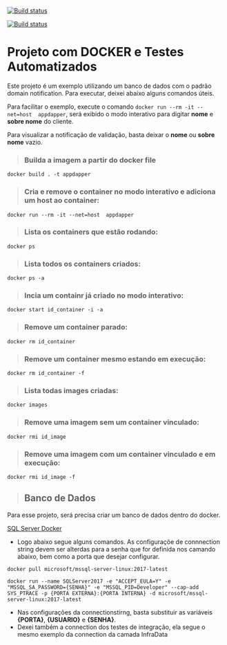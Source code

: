 [![Build status](https://ci.appveyor.com/api/projects/status/f4qded1o1y3sexog?svg=true)](https://ci.appveyor.com/project/adeildo-oliveira/consoleappdapper)

[![Build status](https://ci.appveyor.com/api/projects/status/f4qded1o1y3sexog/branch/master?svg=true)](https://ci.appveyor.com/project/adeildo-oliveira/consoleappdapper/branch/master)

# Projeto com DOCKER  e Testes Automatizados
Este projeto é um exemplo utilizando um banco de dados com o padrão domain notification. Para executar, deixei abaixo alguns comandos úteis.

Para facilitar o exemplo, execute o comando ``docker run --rm -it --net=host  appdapper``, será exibido o modo interativo para digitar **nome** e **sobre nome** do cliente.

Para visualizar a notificação de validação, basta deixar o **nome** ou **sobre nome** vazio.

>### Builda a imagem a partir do docker file
```docker
docker build . -t appdapper
`````
>### Cria e remove o container no modo interativo e adiciona um host ao container:
```docker
docker run --rm -it --net=host  appdapper
```

>### Lista os containers que estão rodando:
```docker
docker ps
```

>### Lista todos os containers criados:
```docker
docker ps -a
```

>### Incia um **containr já criado** no modo interativo:
```docker
docker start id_container -i -a
```

>### Remove um container parado:
```docker
docker rm id_container
```

>### Remove um container mesmo estando em execução:
```docker
docker rm id_container -f
```

>### Lista todas images criadas:
```docker
docker images
```

>### Remove uma imagem sem um container vinculado:
```docker
docker rmi id_image
```

>### Remove uma imagem com um container vinculado e em execução:
```docker
docker rmi id_image -f
```

>## Banco de Dados
Para esse projeto, será precisa criar um banco de dados dentro do docker.

[SQL Server Docker](https://docs.microsoft.com/pt-br/sql/linux/sql-server-linux-configure-docker?view=sql-server-2017)

* Logo abaixo segue alguns comandos. As configuraçõe de connnection string devem ser alterdas para a senha que for definida nos camando abaixo, bem como a porta que desejar configurar.

```
docker pull microsoft/mssql-server-linux:2017-latest
```
```
docker run --name SQLServer2017 -e "ACCEPT_EULA=Y" -e "MSSQL_SA_PASSWORD={SENHA}" -e "MSSQL_PID=Developer" --cap-add SYS_PTRACE -p {PORTA EXTERNA}:{PORTA INTERNA} -d microsoft/mssql-server-linux:2017-latest
```

* Nas configurações da connectionstirng, basta substituir as variáveis **{PORTA}**, **{USUARIO}** e **{SENHA}**.
* Dexei também a connection dos testes de integração, ela segue o mesmo exemplo da connection da camada InfraData